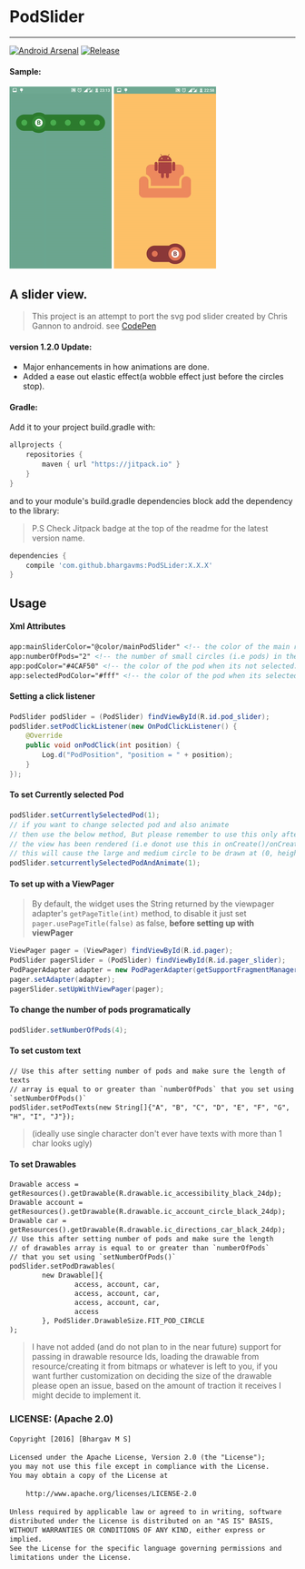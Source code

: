 # PodSlider

----
[![Android Arsenal](https://img.shields.io/badge/Android%20Arsenal-PodSLider-green.svg?style=true)](https://android-arsenal.com/details/1/3836)
[![Release](https://jitpack.io/v/bhargavms/PodSLider.svg)](https://jitpack.io/bhargavms/PodSLider)

#### Sample:

![Sample Gif](assets/gifs/ezgif.com-gif-maker.gif?raw=true)
![Sample Gif](assets/gifs/view_pager_interaction.gif?raw=true)

## A slider view.

> This project is an attempt to port the svg pod slider created by Chris Gannon to android.
> see [CodePen](http://codepen.io/chrisgannon/pen/mPoMxq)

#### version 1.2.0 Update:
 - Major enhancements in how animations are done.
 - Added a ease out elastic effect(a wobble effect just before the circles stop).

#### Gradle:

Add it to your project build.gradle with:

```gradle
allprojects {
    repositories {
        maven { url "https://jitpack.io" }
    }
}
```
and to your module's build.gradle dependencies block add the dependency to the library:
> P.S Check Jitpack badge at the top of the readme for the latest version name.

```gradle
dependencies {
    compile 'com.github.bhargavms:PodSLider:X.X.X'
}
```

## Usage
#### Xml Attributes
```xml
app:mainSliderColor="@color/mainPodSlider" <!-- the color of the main rounded rectangular bar. -->
app:numberOfPods="2" <!-- the number of small circles (i.e pods) in the slider.-->
app:podColor="#4CAF50" <!-- the color of the pod when its not selected.-->
app:selectedPodColor="#fff" <!-- the color of the pod when its selected.-->
```
#### Setting a click listener
```java
PodSlider podSlider = (PodSlider) findViewById(R.id.pod_slider);
podSlider.setPodClickListener(new OnPodClickListener() {
    @Override
    public void onPodClick(int position) {
        Log.d("PodPosition", "position = " + position);
    }
});
```

#### To set Currently selected Pod
```java
podSlider.setCurrentlySelectedPod(1);
// if you want to change selected pod and also animate
// then use the below method, But please remember to use this only after
// the view has been rendered (i.e donot use this in onCreate()/onCreateView()
// this will cause the large and medium circle to be drawn at (0, height/2)
podSlider.setcurrentlySelectedPodAndAnimate(1);
```

#### To set up with a ViewPager
> By default, the widget uses the String returned by the viewpager 
> adapter's `getPageTitle(int)` method, to disable it just set
> `pager.usePageTitle(false)` as false, **before setting up with viewPager** 

```java
ViewPager pager = (ViewPager) findViewById(R.id.pager);
PodSlider pagerSlider = (PodSlider) findViewById(R.id.pager_slider);
PodPagerAdapter adapter = new PodPagerAdapter(getSupportFragmentManager());
pager.setAdapter(adapter);
pagerSlider.setUpWithViewPager(pager);
```

#### To change the number of pods programatically
```java
podSlider.setNumberOfPods(4);
```

#### To set custom text 

```
// Use this after setting number of pods and make sure the length of texts 
// array is equal to or greater than `numberOfPods` that you set using `setNumberOfPods()`
podSlider.setPodTexts(new String[]{"A", "B", "C", "D", "E", "F", "G", "H", "I", "J"});
```

> (ideally use single character don't ever have texts with more than 1 char looks ugly)

#### To set Drawables

```
Drawable access = getResources().getDrawable(R.drawable.ic_accessibility_black_24dp);
Drawable account = getResources().getDrawable(R.drawable.ic_account_circle_black_24dp);
Drawable car = getResources().getDrawable(R.drawable.ic_directions_car_black_24dp);
// Use this after setting number of pods and make sure the length 
// of drawables array is equal to or greater than `numberOfPods`
// that you set using `setNumberOfPods()`
podSlider.setPodDrawables(
        new Drawable[]{
                access, account, car,
                access, account, car,
                access, account, car,
                access
        }, PodSlider.DrawableSize.FIT_POD_CIRCLE
);
```

> I have not added (and do not plan to in the near future) support for passing in 
> drawable resource Ids, loading the drawable from resource/creating it from bitmaps
> or whatever is left to you, if you want further customization on deciding the
> size of the drawable please open an issue, based on the amount of traction it receives
> I might decide to implement it.
 
 
### LICENSE: (Apache 2.0)
```
Copyright [2016] [Bhargav M S]

Licensed under the Apache License, Version 2.0 (the "License");
you may not use this file except in compliance with the License.
You may obtain a copy of the License at

    http://www.apache.org/licenses/LICENSE-2.0

Unless required by applicable law or agreed to in writing, software
distributed under the License is distributed on an "AS IS" BASIS,
WITHOUT WARRANTIES OR CONDITIONS OF ANY KIND, either express or implied.
See the License for the specific language governing permissions and
limitations under the License.
```
